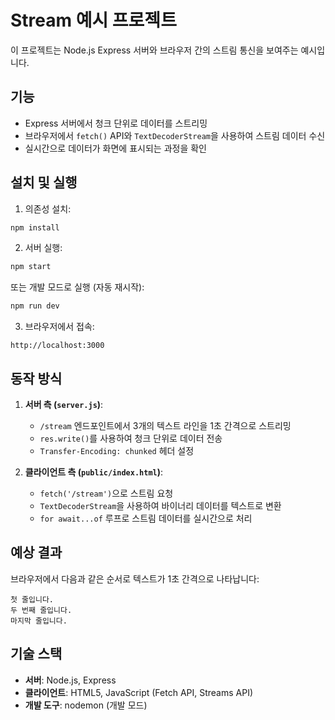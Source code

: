 # Stream 예시 프로젝트

이 프로젝트는 Node.js Express 서버와 브라우저 간의 스트림 통신을 보여주는 예시입니다.

## 기능

- Express 서버에서 청크 단위로 데이터를 스트리밍
- 브라우저에서 `fetch()` API와 `TextDecoderStream`을 사용하여 스트림 데이터 수신
- 실시간으로 데이터가 화면에 표시되는 과정을 확인

## 설치 및 실행

1. 의존성 설치:
```bash
npm install
```

2. 서버 실행:
```bash
npm start
```

또는 개발 모드로 실행 (자동 재시작):
```bash
npm run dev
```

3. 브라우저에서 접속:
```
http://localhost:3000
```

## 동작 방식

1. **서버 측 (`server.js`)**:
   - `/stream` 엔드포인트에서 3개의 텍스트 라인을 1초 간격으로 스트리밍
   - `res.write()`를 사용하여 청크 단위로 데이터 전송
   - `Transfer-Encoding: chunked` 헤더 설정

2. **클라이언트 측 (`public/index.html`)**:
   - `fetch('/stream')`으로 스트림 요청
   - `TextDecoderStream`을 사용하여 바이너리 데이터를 텍스트로 변환
   - `for await...of` 루프로 스트림 데이터를 실시간으로 처리

## 예상 결과

브라우저에서 다음과 같은 순서로 텍스트가 1초 간격으로 나타납니다:
```
첫 줄입니다.
두 번째 줄입니다.
마지막 줄입니다.
```

## 기술 스택

- **서버**: Node.js, Express
- **클라이언트**: HTML5, JavaScript (Fetch API, Streams API)
- **개발 도구**: nodemon (개발 모드) 
